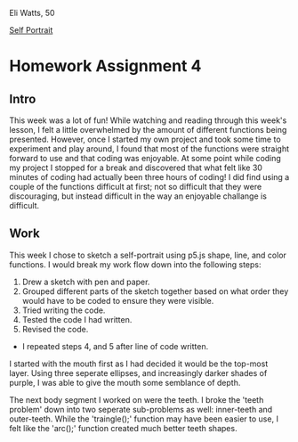 Eli Watts, 50

[Self Portrait]()

# Homework Assignment 4

## Intro

This week was a lot of fun! While watching and reading through this week's lesson, I felt a little overwhelmed by the amount of different functions being presented. However, once I started my own project and took some time to experiment and play around, I found that most of the functions were straight forward to use and that coding was enjoyable. At some point while coding my project I stopped for a break and discovered that what felt like 30 minutes of coding had actually been three hours of coding! I did find using a couple of the functions difficult at first; not so difficult that they were discouraging, but instead difficult in the way an enjoyable challange is difficult.

## Work

This week I chose to sketch a self-portrait using p5.js shape, line, and color functions. I would break my work flow down into the following steps:

1. Drew a sketch with pen and paper.
2. Grouped different parts of the sketch together based on what order they would have to be coded to ensure they were visible.
3. Tried writing the code.
4. Tested the code I had written.
5. Revised the code.
  - I repeated steps 4, and 5 after line of code written.

I started with the mouth first as I had decided it would be the top-most layer. Using three seperate ellipses, and increasingly darker shades of purple, I was able to give the mouth some semblance of depth.

The next body segment I worked on were the teeth. I broke the 'teeth problem' down into two seperate sub-problems as well: inner-teeth and outer-teeth. While the 'traingle();' function may have been easier to use, I felt like the 'arc();' function created much better teeth shapes. 

